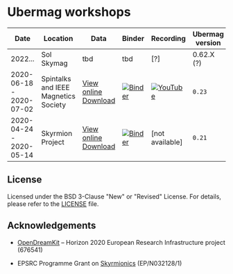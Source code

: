 # Ubermag workshops

| Date | Location | Data | Binder | Recording | Ubermag version |
| ---- | -------- | ---- | ------ | --------- | --------------- |
| 2022... | Sol Skymag | tbd | tbd | [?] | 0.62.X (?) |
| 2020-06-18 - 2020-07-02 | Spintalks and IEEE Magnetics Society | [View online](https://github.com/lang-m/ubermag-workshop-rearrangement/tree/2020-06-18_2020-07-02) [Download](https://github.com/lang-m/ubermag-workshop-rearrangement/releases/tag/2020-06-18_v1) | [![Binder](https://mybinder.org/badge_logo.svg)](https://mybinder.org/v2/gh/lang-m/ubermag-workshop-rearrangement/2020-06-18_2020-07-02?urlpath=lab/tree/tutorials/index.ipynb) | [![YouTube](https://img.shields.io/badge/YouTube-ubermag-red)](https://www.youtube.com/channel/UC7MSqVQSMFV42R1jAYmKGLg) | `0.23` |
| 2020-04-24 - 2020-05-14 | Skyrmion Project | [View online](https://github.com/lang-m/ubermag-workshop-rearrangement/tree/2020-04-25_2020-05-14) [Download](https://github.com/lang-m/ubermag-workshop-rearrangement/releases/tag/2020-04-24_v1) | [![Binder](https://mybinder.org/badge_logo.svg)](https://mybinder.org/v2/gh/lang-m/ubermag-workshop-rearrangement/2020-04-25_2020-05-17?urlpath=lab/tree/tutorials/index.ipynb) | [not available] | `0.21` |



## License

Licensed under the BSD 3-Clause "New" or "Revised" License. For details, please refer to the [LICENSE](LICENSE) file.

## Acknowledgements

- [OpenDreamKit](http://opendreamkit.org/) – Horizon 2020 European Research Infrastructure project (676541)

- EPSRC Programme Grant on [Skyrmionics](http://www.skyrmions.ac.uk) (EP/N032128/1)
